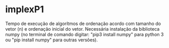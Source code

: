 # implexP1
Tempo de execução de algorítmos de ordenação acordo com tamanho do vetor (n) e ordenação inicial do vetor.
Necessária instalação da biblioteca numpy (no terminal de comando digitar: "pip3 install numpy" para python 3 ou "pip install numpy" para outras versões).
